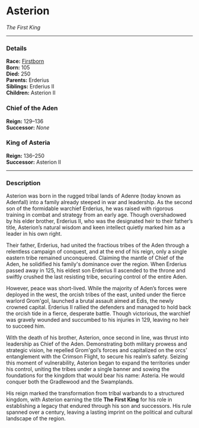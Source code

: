 # Asterion

_The First King_

---

### Details

**Race:** [Firstborn](../../Character%20Creation/Species%20\(Playable\)/Human.md)  
**Born:** 105  
**Died:** 250  
**Parents:** Erderius  
**Siblings:** Erderius II  
**Children:** Asterion II

### Chief of the Aden

**Reign:** 129–136  
**Successor:** _None_

### King of Asteria

**Reign:** 136–250  
**Successor:** Asterion II

---

### Description

Asterion was born in the rugged tribal lands of Adenre (today known as Adenfall) into a family already steeped in war and leadership. As the second son of the formidable warchief Erderius, he was raised with rigorous training in combat and strategy from an early age. Though overshadowed by his elder brother, Erderius II, who was the designated heir to their father’s title, Asterion’s natural wisdom and keen intellect quietly marked him as a leader in his own right.

Their father, Erderius, had united the fractious tribes of the Aden through a relentless campaign of conquest, and at the end of his reign, only a single eastern tribe remained unconquered. Claiming the mantle of Chief of the Aden, he solidified his family's dominance over the region. When Erderius passed away in 125, his eldest son Erderius II ascended to the throne and swiftly crushed the last resisting tribe, securing control of the entire Aden.

However, peace was short-lived. While the majority of Aden’s forces were deployed in the west, the orcish tribes of the east, united under the fierce warlord Grom'gol, launched a brutal assault aimed at Edis, the newly crowned capital. Erderius II rallied the defenders and managed to hold back the orcish tide in a fierce, desperate battle. Though victorious, the warchief was gravely wounded and succumbed to his injuries in 129, leaving no heir to succeed him.

With the death of his brother, Asterion, once second in line, was thrust into leadership as Chief of the Aden. Demonstrating both military prowess and strategic vision, he repelled Grom'gol’s forces and capitalized on the orcs’ entanglement with the Crimson Flight, to secure his realm’s safety. Seizing this moment of vulnerability, Asterion began to expand the territories under his control, uniting the tribes under a single banner and sowing the foundations for the kingdom that would bear his name: Asteria. He would conquer both the Gradlewood and the Swamplands.

His reign marked the transformation from tribal warbands to a structured kingdom, with Asterion earning the title **The First King** for his role in establishing a legacy that endured through his son and successors. His rule spanned over a century, leaving a lasting imprint on the political and cultural landscape of the region.